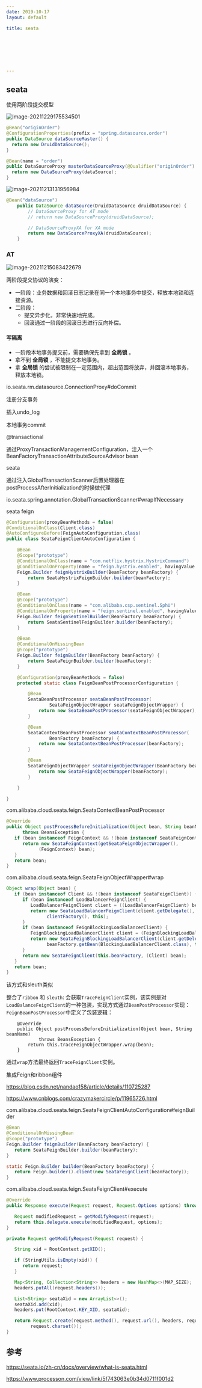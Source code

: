 ```yaml
---
date: 2019-10-17
layout: default

title: seata







---
```


## seata

使用两阶段提交模型

![image-20211229175534501](https://github.com/garydai/garydai.github.com/raw/master/_posts/pic/image-20211229175534501.png)

```java
@Bean("originOrder") 
@ConfigurationProperties(prefix = "spring.datasource.order") 
public DataSource dataSourceMaster() { 
  return new DruidDataSource(); 
}
```



```java
@Bean(name = "order") 
public DataSourceProxy masterDataSourceProxy(@Qualifier("originOrder") DataSource dataSource) { 
  return new DataSourceProxy(dataSource); 
}
```





![image-20211213131956984](https://github.com/garydai/garydai.github.com/raw/master/_posts/pic/image-20211213131956984.png)

```java
@Bean("dataSource")
    public DataSource dataSource(DruidDataSource druidDataSource) {
        // DataSourceProxy for AT mode
        // return new DataSourceProxy(druidDataSource);

        // DataSourceProxyXA for XA mode
        return new DataSourceProxyXA(druidDataSource);
    }
```



### AT

![image-20211215083422679](https://github.com/garydai/garydai.github.com/raw/master/_posts/pic/image-20211215083422679.png)

两阶段提交协议的演变：

- 一阶段：业务数据和回滚日志记录在同一个本地事务中提交，释放本地锁和连接资源。
- 二阶段：
  - 提交异步化，非常快速地完成。
  - 回滚通过一阶段的回滚日志进行反向补偿。

#### 写隔离

- 一阶段本地事务提交前，需要确保先拿到 **全局锁** 。
- 拿不到 **全局锁** ，不能提交本地事务。
- 拿 **全局锁** 的尝试被限制在一定范围内，超出范围将放弃，并回滚本地事务，释放本地锁。



io.seata.rm.datasource.ConnectionProxy#doCommit

注册分支事务

插入undo_log

本地事务commit



@transactional

通过ProxyTransactionManagementConfiguration，注入一个BeanFactoryTransactionAttributeSourceAdvisor bean



seata

通过注入GlobalTransactionScanner后置处理器在postProcessAfterInitialization的时候做代理

io.seata.spring.annotation.GlobalTransactionScanner#wrapIfNecessary



seata feign

```java
@Configuration(proxyBeanMethods = false)
@ConditionalOnClass(Client.class)
@AutoConfigureBefore(FeignAutoConfiguration.class)
public class SeataFeignClientAutoConfiguration {

	@Bean
	@Scope("prototype")
	@ConditionalOnClass(name = "com.netflix.hystrix.HystrixCommand")
	@ConditionalOnProperty(name = "feign.hystrix.enabled", havingValue = "true")
	Feign.Builder feignHystrixBuilder(BeanFactory beanFactory) {
		return SeataHystrixFeignBuilder.builder(beanFactory);
	}

	@Bean
	@Scope("prototype")
	@ConditionalOnClass(name = "com.alibaba.csp.sentinel.SphU")
	@ConditionalOnProperty(name = "feign.sentinel.enabled", havingValue = "true")
	Feign.Builder feignSentinelBuilder(BeanFactory beanFactory) {
		return SeataSentinelFeignBuilder.builder(beanFactory);
	}

	@Bean
	@ConditionalOnMissingBean
	@Scope("prototype")
	Feign.Builder feignBuilder(BeanFactory beanFactory) {
		return SeataFeignBuilder.builder(beanFactory);
	}

	@Configuration(proxyBeanMethods = false)
	protected static class FeignBeanPostProcessorConfiguration {

		@Bean
		SeataBeanPostProcessor seataBeanPostProcessor(
				SeataFeignObjectWrapper seataFeignObjectWrapper) {
			return new SeataBeanPostProcessor(seataFeignObjectWrapper);
		}

		@Bean
		SeataContextBeanPostProcessor seataContextBeanPostProcessor(
				BeanFactory beanFactory) {
			return new SeataContextBeanPostProcessor(beanFactory);
		}

		@Bean
		SeataFeignObjectWrapper seataFeignObjectWrapper(BeanFactory beanFactory) {
			return new SeataFeignObjectWrapper(beanFactory);
		}

	}

}
```

com.alibaba.cloud.seata.feign.SeataContextBeanPostProcessor

```java
@Override
public Object postProcessBeforeInitialization(Object bean, String beanName)
      throws BeansException {
   if (bean instanceof FeignContext && !(bean instanceof SeataFeignContext)) {
      return new SeataFeignContext(getSeataFeignObjectWrapper(),
            (FeignContext) bean);
   }
   return bean;
}
```

com.alibaba.cloud.seata.feign.SeataFeignObjectWrapper#wrap

```java
Object wrap(Object bean) {
   if (bean instanceof Client && !(bean instanceof SeataFeignClient)) {
      if (bean instanceof LoadBalancerFeignClient) {
         LoadBalancerFeignClient client = ((LoadBalancerFeignClient) bean);
         return new SeataLoadBalancerFeignClient(client.getDelegate(), factory(),
               clientFactory(), this);
      }
      if (bean instanceof FeignBlockingLoadBalancerClient) {
         FeignBlockingLoadBalancerClient client = (FeignBlockingLoadBalancerClient) bean;
         return new SeataFeignBlockingLoadBalancerClient(client.getDelegate(),
               beanFactory.getBean(BlockingLoadBalancerClient.class), this);
      }
      return new SeataFeignClient(this.beanFactory, (Client) bean);
   }
   return bean;
}
```

该方式和sleuth类似

整合了`ribbon` 和 `sleuth`:
会获取`TraceFeignClient`实例，该实例是对`LoadBalanceFeignClient`的一种包装，实现方式通过`BeanPostProcessor`实现：`FeignBeanPostProcessor`中定义了包装逻辑：

```
    @Override
    public Object postProcessBeforeInitialization(Object bean, String beanName)
            throws BeansException {
        return this.traceFeignObjectWrapper.wrap(bean);
    }
```

通过`wrap`方法最终返回`TraceFeignClient`实例。



集成Feign和ribbon组件

https://blog.csdn.net/nandao158/article/details/110725287

https://www.cnblogs.com/crazymakercircle/p/11965726.html

com.alibaba.cloud.seata.feign.SeataFeignClientAutoConfiguration#feignBuilder

```java
@Bean
@ConditionalOnMissingBean
@Scope("prototype")
Feign.Builder feignBuilder(BeanFactory beanFactory) {
   return SeataFeignBuilder.builder(beanFactory);
}
```

```java
static Feign.Builder builder(BeanFactory beanFactory) {
   return Feign.builder().client(new SeataFeignClient(beanFactory));
}
```



com.alibaba.cloud.seata.feign.SeataFeignClient#execute

```java
@Override
public Response execute(Request request, Request.Options options) throws IOException {

   Request modifiedRequest = getModifyRequest(request);
   return this.delegate.execute(modifiedRequest, options);
}

private Request getModifyRequest(Request request) {

   String xid = RootContext.getXID();

   if (StringUtils.isEmpty(xid)) {
      return request;
   }

   Map<String, Collection<String>> headers = new HashMap<>(MAP_SIZE);
   headers.putAll(request.headers());

   List<String> seataXid = new ArrayList<>();
   seataXid.add(xid);
   headers.put(RootContext.KEY_XID, seataXid);

   return Request.create(request.method(), request.url(), headers, request.body(),
         request.charset());
}
```

## 参考

https://seata.io/zh-cn/docs/overview/what-is-seata.html

https://www.processon.com/view/link/5f743063e0b34d0711f001d2

